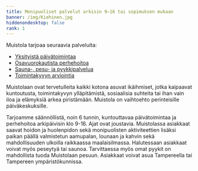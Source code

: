 ```yaml
---
title: Monipuoliset palvelut arkisin 9–16 tai sopimuksen mukaan
banner: /img/Kiehinen.jpg
hiddenondesktop: false
rank: 1
---
```

Muistola tarjoaa seuraavia palveluita:

* <a href="palvelut/#yksityistä-päivätoiminta">Yksityistä päivätoimintaa</a>
* <a href="palvelut/#osavuorokautinen-perhehoito">Osavuorokautista perhehoitoa</a>
* <a href="palvelut/#sauna-pesu-ja-pyykkipalvelu">Sauna-, pesu- ja pyykkipalvelua</a>
* <a href="palvelut/#toimintakyvyn-arviointi">Toimintakyvyn arviointia</a>

Muistolaan ovat tervetulleita kaikki kotona asuvat ikäihmiset, jotka kaipaavat kuntoutusta, toimintakyvyn ylläpitämistä, sosiaalisia suhteita tai ihan vain iloa ja elämyksiä arkea piristämään. Muistola on vaihtoehto perinteisille päiväkeskuksille.

Tarjoamme säännöllistä, noin 6 tunnin, kuntouttavaa päivätoimintaa ja perhehoitoa arkipäivisin klo 9-16. Ajat ovat joustavia. Muistolassa asiakkaat saavat hoidon ja huolenpidon sekä monipuolisten aktiviteettien lisäksi paikan päällä valmistetun aamupalan, lounaan ja kahvin sekä mahdollisuuden ulkoilla raikkaassa maalaisilmassa. Halutessaan asiakkaat voivat myös peseytyä tai saunoa. Tarvittaessa myös omat pyykit on mahdollista tuoda Muistolaan pesuun. Asiakkaat voivat asua Tampereella tai Tampereen ympäristökunnissa.
